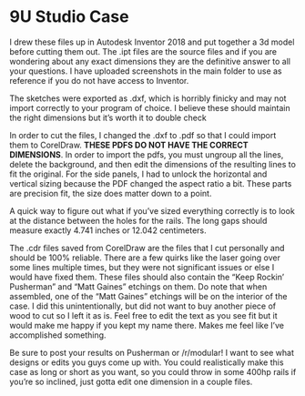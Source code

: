 # 9U Studio Case

I drew these files up in Autodesk Inventor 2018 and put together a 3d model before cutting them out. The .ipt files are the source files and if you are wondering about any exact dimensions they are the definitive answer to all your questions. I have uploaded screenshots in the main folder to use as reference if you do not have access to Inventor.

The sketches were exported as .dxf, which is horribly finicky and may not import correctly to your program of choice. I believe these should maintain the right dimensions but it’s worth it to double check

In order to cut the files, I changed the .dxf to .pdf so that I could import them to CorelDraw. **THESE PDFS DO NOT HAVE THE CORRECT DIMENSIONS**. In order to import the pdfs, you must ungroup all the lines, delete the background, and then edit the dimensions of the resulting lines to fit the original. For the side panels, I had to unlock the horizontal and vertical sizing because the PDF changed the aspect ratio a bit. These parts are precision fit, the size does matter down to a point.

A quick way to figure out what if you’ve sized everything correctly is to look at the distance between the holes for the rails. The long gaps should measure exactly 4.741 inches or 12.042 centimeters.

The .cdr files saved from CorelDraw are the files that I cut personally and should be 100% reliable. There are a few quirks like the laser going over some lines multiple times, but they were not significant issues or else I would have fixed them. These files should also contain the “Keep Rockin’ Pusherman” and “Matt Gaines” etchings on them. Do note that when assembled, one of the “Matt Gaines” etchings will be on the interior of the case. I did this unintentionally, but did not want to buy another piece of wood to cut so I left it as is. Feel free to edit the text as you see fit but it would make me happy if you kept my name there. Makes me feel like I’ve accomplished something.

Be sure to post your results on Pusherman or /r/modular! I want to see what designs or edits you guys come up with. You could realistically make this case as long or short as you want, so you could throw in some 400hp rails if you’re so inclined, just gotta edit one dimension in a couple files.
